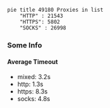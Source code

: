 
```mermaid
pie title 49180 Proxies in list
    "HTTP" : 21543
    "HTTPS": 5802
    "SOCKS" : 26998
```

### Some Info
#### Average Timeout

- mixed: 3.2s
- http: 1.3s
- https: 8.3s
- socks: 4.8s